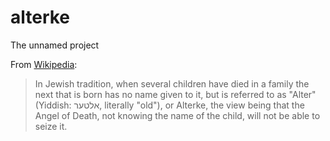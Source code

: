 # alterke
The unnamed project

From [Wikipedia](https://en.wikipedia.org/wiki/True_name):
> In Jewish tradition, when several children have died in a family the next that is born has no name given to it, but is referred to as "Alter" (Yiddish: אלטער‎, literally "old"), or Alterke, the view being that the Angel of Death, not knowing the name of the child, will not be able to seize it.
